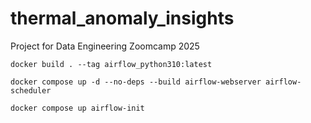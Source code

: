 # thermal_anomaly_insights
Project for Data Engineering Zoomcamp 2025




`docker build . --tag airflow_python310:latest`

`docker compose up -d --no-deps --build airflow-webserver airflow-scheduler`

`docker compose up airflow-init`